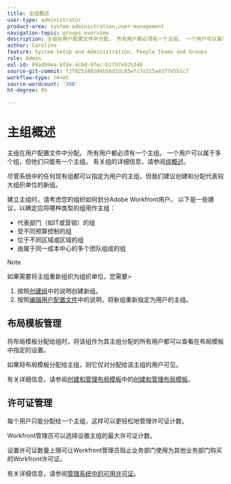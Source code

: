 ```yaml
---
title: 主组概述
user-type: administrator
product-area: system-administration;user-management
navigation-topic: groups-overview
description: 主组在用户配置文件中分配。 所有用户都必须有一个主组。 一个用户可以属于多个组，但他们只能有一个主组。 尽管系统中的任何现有组都可以指定为用户的主组，但我们建议创建和分配代表较大组织单位的新组。 建立主组时，请考虑您的组织如何划分Adobe Workfront用户。
author: Caroline
feature: System Setup and Administration, People Teams and Groups
role: Admin
exl-id: 89adb9ea-bfde-4c0d-9fec-b1f97e925340
source-git-commit: f2f825280204b56d2dc85efc7a315a4377e551c7
workflow-type: tm+mt
source-wordcount: '390'
ht-degree: 0%

---
```


# 主组概述

主组在用户配置文件中分配。 所有用户都必须有一个主组。 一个用户可以属于多个组，但他们只能有一个主组。 有关组的详细信息，请参阅[组概述](../../../administration-and-setup/manage-groups/groups-overview/groups.md)。

尽管系统中的任何现有组都可以指定为用户的主组，但我们建议创建和分配代表较大组织单位的新组。

建立主组时，请考虑您的组织如何划分Adobe Workfront用户。 以下是一些建议，以确定应将哪种类型的组用作主组：

* 代表部门（如IT或营销）的组
* 受不同预算控制的组
* 位于不同区域或区域的组
* 由属于同一成本中心的多个团队组成的组

>[!NOTE]
>
>如果需要将主组重新组织为组织单位，您需要>
>1. 按照[创建组](../../../administration-and-setup/manage-groups/create-and-manage-groups/create-a-group.md)中的说明创建新组。
>1. 按照[编辑用户配置文件](../../../administration-and-setup/add-users/create-and-manage-users/edit-a-users-profile.md)中的说明，将新组重新指定为用户的主组。
>

## 布局模板管理

将布局模板分配给组时，将该组作为其主组分配的所有用户都可以查看在布局模板中指定的设置。

如果将布局模板分配给主组，则它仅对分配给该主组的用户可见。

有关详细信息，请参阅[创建和管理布局模板](../../../administration-and-setup/customize-workfront/use-layout-templates/create-and-manage-layout-templates.md)中的[创建和管理布局模板](../../../administration-and-setup/customize-workfront/use-layout-templates/create-and-manage-layout-templates.md)。

## 许可证管理

每个用户只能分配给一个主组，这样可以更轻松地管理许可证计数。

Workfront管理员可以选择设置主组的最大许可证计数。

设置许可证数量上限可让Workfront管理员阻止业务部门使用为其他业务部门购买的Workfront许可证。

有关详细信息，请参阅[管理系统中的可用许可证](../../../administration-and-setup/get-started-wf-administration/manage-available-licenses-in-your-system.md)。
